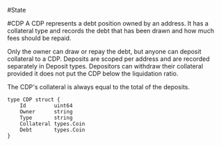 #State

#CDP
A CDP represents a debt position owned by an address. It has a collateral type and records the debt that has been drawn and how much fees should be repaid.

Only the owner can draw or repay the debt, but anyone can deposit collateral to a CDP. Deposits are scoped per address and are recorded separately in Deposit types. Depositors can withdraw their collateral provided it does not put the CDP below the liquidation ratio.

The CDP's collateral is always equal to the total of the deposits.

	type CDP struct {
		Id         uint64
		Owner      string
		Type       string
		Collateral types.Coin
		Debt       types.Coin
	}

